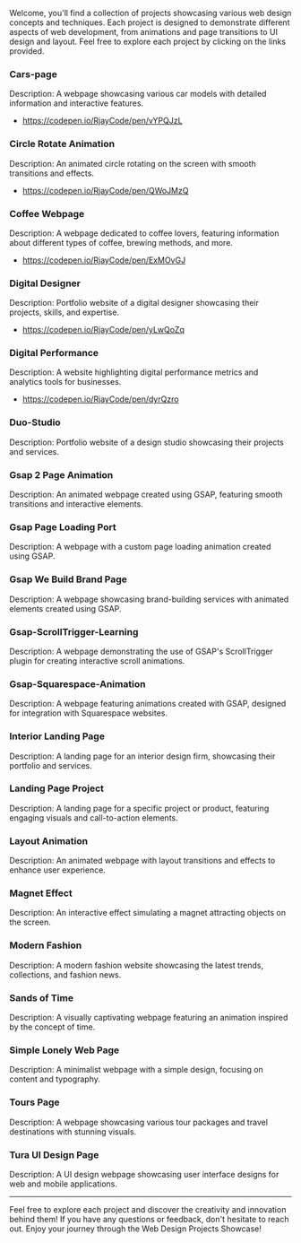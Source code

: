 
Welcome, you'll find a collection of projects showcasing various web design concepts and techniques. Each project is designed to demonstrate different aspects of web development, from animations and page transitions to UI design and layout. Feel free to explore each project by clicking on the links provided.

### Cars-page
Description: A webpage showcasing various car models with detailed information and interactive features.
- https://codepen.io/RjayCode/pen/vYPQJzL

### Circle Rotate Animation
Description: An animated circle rotating on the screen with smooth transitions and effects.
- https://codepen.io/RjayCode/pen/QWoJMzQ

### Coffee Webpage
Description: A webpage dedicated to coffee lovers, featuring information about different types of coffee, brewing methods, and more.
- https://codepen.io/RjayCode/pen/ExMOvGJ

### Digital Designer
Description: Portfolio website of a digital designer showcasing their projects, skills, and expertise.
- https://codepen.io/RjayCode/pen/yLwQoZq

### Digital Performance
Description: A website highlighting digital performance metrics and analytics tools for businesses.
- https://codepen.io/RjayCode/pen/dyrQzro

### Duo-Studio
Description: Portfolio website of a design studio showcasing their projects and services.

### Gsap 2 Page Animation
Description: An animated webpage created using GSAP, featuring smooth transitions and interactive elements.

### Gsap Page Loading Port
Description: A webpage with a custom page loading animation created using GSAP.

### Gsap We Build Brand Page
Description: A webpage showcasing brand-building services with animated elements created using GSAP.

### Gsap-ScrollTrigger-Learning
Description: A webpage demonstrating the use of GSAP's ScrollTrigger plugin for creating interactive scroll animations.

### Gsap-Squarespace-Animation
Description: A webpage featuring animations created with GSAP, designed for integration with Squarespace websites.

### Interior Landing Page
Description: A landing page for an interior design firm, showcasing their portfolio and services.

### Landing Page Project
Description: A landing page for a specific project or product, featuring engaging visuals and call-to-action elements.

### Layout Animation
Description: An animated webpage with layout transitions and effects to enhance user experience.

### Magnet Effect
Description: An interactive effect simulating a magnet attracting objects on the screen.

### Modern Fashion
Description: A modern fashion website showcasing the latest trends, collections, and fashion news.

### Sands of Time
Description: A visually captivating webpage featuring an animation inspired by the concept of time.

### Simple Lonely Web Page
Description: A minimalist webpage with a simple design, focusing on content and typography.

### Tours Page
Description: A webpage showcasing various tour packages and travel destinations with stunning visuals.

### Tura UI Design Page
Description: A UI design webpage showcasing user interface designs for web and mobile applications.

---

Feel free to explore each project and discover the creativity and innovation behind them! If you have any questions or feedback, don't hesitate to reach out. Enjoy your journey through the Web Design Projects Showcase!
